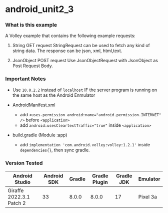 # android_unit2_3

### What is this example

A Volley example that contains the following example requests:

1. String GET request
StringRequest can be used to fetch any kind of string data. The response can be json, xml, html,text.

2. JsonObject POST request
Use JsonObjectRequest with JsonObject as Post Request Body.


### Important Notes

- Use `10.0.2.2` instead of `localhost` IF the server program is running on the same host as the Android Enmulator

- AndroidManifest.xml
    - add `<uses-permission android:name="android.permission.INTERNET" />` before `<application>`
    - add `android:usesCleartextTraffic="true"` inside `<application>`

- build.gradle (Module :app)
    - add `implementation 'com.android.volley:volley:1.2.1'` inside `dependencies{}`, then sync gradle.


### Version Tested
|Android Studio            | Android SDK | Gradle | Gradle Plugin | Gradle JDK | Emulator |
|--------------------------|-------------|--------|---------------|------------|----------|
|Giraffe 2022.3.1 Patch 2  |     33      | 8.0.0  |    8.0.0      |    17      | Pixel 3a |

